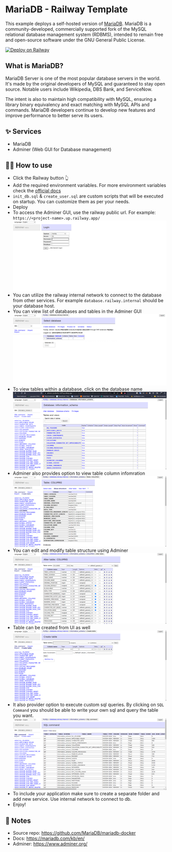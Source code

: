 # MariaDB - Railway Template

This example deploys a self-hosted version of [MariaDB](https://mariadb.com/). MariaDB is a community-developed, commercially supported fork of the MySQL relational database management system (RDBMS), intended to remain free and open-source software under the GNU General Public License. 

[![Deploy on Railway](https://railway.app/button.svg)](https://railway.app/template/BrjaHe?referralCode=HT4TtK)

## What is MariaDB?
MariaDB Server is one of the most popular database servers in the world. It's made by the original developers of MySQL and guaranteed to stay open source. Notable users include Wikipedia, DBS Bank, and ServiceNow.

The intent is also to maintain high compatibility with MySQL, ensuring a library binary equivalency and exact matching with MySQL APIs and commands. MariaDB developers continue to develop new features and improve performance to better serve its users.

## ✨ Services
- MariaDB
- Adminer (Web GUI for Database management)

## 💁‍♀️ How to use

- Click the Railway button 👆
- Add the required environment variables. For more environment variables check the [official docs](https://mariadb.com/kb/en/mariadb-server-docker-official-image-environment-variables/)
- `init_db.sql` & `create_user.sql` are custom scripts that will be executed on startup. You can customize them as per your needs.
- Deploy
- To access the Adminer GUI, use the railway public url. For example: `https://<project-name>.up.railway.app/`
![login](img/login.png)
- You can utilize the railway internal network to connect to the database from other services.  For example `database.railway.internal` should be your database host.
- You can view list of databases and tables in the Adminer GUI
![adminer](img/database.png)
- To view tables within a database, click on the database name
![tables](img/adminer.png)
- Adminer also provides option to view table column infomration 
![columns](img/viewtable.png)
- You can edit and modify table structure using Adminer
![edit](img/updatetable.png)
- Table can be created from UI as well
![create](img/createtable.png)
- It also provider option to execute custom sql queries. By clicking on `SQL Command` you should be able to write your own sql and query the table you want.
![custom](img/customquery.png)
- To include your application make sure to create a separate folder and add new service. Use internal network to connect to db.
- Enjoy!

## 📝 Notes

- Source repo: https://github.com/MariaDB/mariadb-docker
- Docs: https://mariadb.com/kb/en/
- Adminer: https://www.adminer.org/